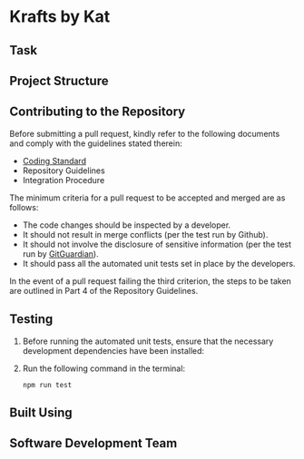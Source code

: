 # Krafts by Kat

## Task

## Project Structure

## Contributing to the Repository
Before submitting a pull request, kindly refer to the following documents and comply with the guidelines stated therein:
- [Coding Standard](https://drive.google.com/file/d/1qY0xDRB7LBT7OQdyI0mgObhROHyMf7Hh/view?usp=sharing)
- Repository Guidelines
- Integration Procedure

The minimum criteria for a pull request to be accepted and merged are as follows:
- The code changes should be inspected by a developer.
- It should not result in merge conflicts (per the test run by Github).
- It should not involve the disclosure of sensitive information (per the test run by <a href = "https://www.gitguardian.com/">GitGuardian</a>). 
- It should pass all the automated unit tests set in place by the developers.

In the event of a pull request failing the third criterion, the steps to be taken are outlined in Part 4 of the Repository Guidelines.

## Testing

1. Before running the automated unit tests, ensure that the necessary development dependencies have been installed:


2. Run the following command in the terminal:

   ```
   npm run test
   ```

## Built Using

## Software Development Team
